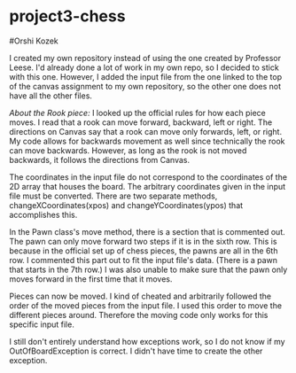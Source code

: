 # project3-chess

#Orshi Kozek

I created my own repository instead of using the one created by Professor Leese.
I'd already done a lot of work in my own repo, so I decided to stick with this one.
However, I added the input file from the one linked to the top of the canvas assignment to my own repository,
so the other one does not have all the other files.


*About the Rook piece:*
I looked up the official rules for how each piece moves.
 I read that a rook can move forward, backward, left or right.
 The directions on Canvas say that a rook can move only forwards, left, or right.
 My code allows for backwards movement as well since technically the rook can move backwards.
 However, as long as the rook is not moved backwards, it follows the directions from Canvas.

The coordinates in the input file do not correspond to the coordinates of the 2D array that houses the board.
The arbitrary coordinates given in the input file must be converted. There are two separate methods,
changeXCoordinates(xpos) and changeYCoordinates(ypos) that accomplishes this.

In the Pawn class's move method, there is a section that is commented out.
The pawn can only move forward two steps if it is in the sixth row.
This is because in the official set up of chess pieces, the pawns are all in the 6th row.
I commented this part out to fit the input file's data. (There is a pawn that starts in the 7th row.)
I was also unable to make sure that the pawn only moves forward in the first time that it moves.

Pieces can now be moved. I kind of cheated and arbitrarily followed the order of the moved pieces from the input file.
I used this order to move the different pieces around. Therefore the moving code only works for this specific input file.

I still don't entirely understand how exceptions work, so I do not know if my OutOfBoardException is correct.
I didn't have time to create the other exception.